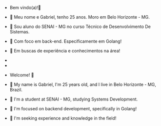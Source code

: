 - Bem vindo(a)!👋 
- 👀 Meu nome e Gabriel, tenho 25 anos. Moro em Belo Horizonte - MG.
- 🌱 Sou aluno do SENAI - MG no curso Técnico de Desenvolvimento De Sistemas.
- :rocket: Com foco em back-end. Específicamente em Golang!
- :telescope: Em buscas de experiência e conhecimentos na área!

-
-
-   Welcome! 👋
- 👀 My name is Gabriel, I'm 25 years old, and I live in Belo Horizonte - MG, Brazil.
- 🌱 I'm a student at SENAI - MG, studying Systems Development.
-  🚀 I'm focused on backend development, specifically in Golang!
- 🔭 I'm seeking experience and knowledge in the field!



